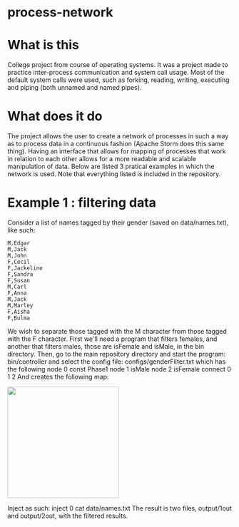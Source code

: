 # process-network

# What is this

College project from course of operating systems.
It was a project made to practice inter-process communication and system call usage. Most of the default system calls were used, such as forking, reading, writing, executing and piping (both unnamed and named pipes).

# What does it do

The project allows the user to create a network of processes in such a way as to process data in a continuous fashion (Apache Storm does this same thing).
Having an interface that allows for mapping of processes that work in relation to each other allows for a more readable and scalable manipulation of data.
Below are listed 3 pratical examples in which the network is used. Note that everything listed is included in the repository.

# Example 1 : filtering data

Consider a list of names tagged by their gender (saved on data/names.txt), like such:

    M,Edgar
    M,Jack
    M,John
    F,Cecil
    F,Jackeline
    F,Sandra
    F,Susan
    M,Carl
    F,Anna
    M,Jack
    M,Marley
    F,Aisha
    F,Bulma

We wish to separate those tagged with the M character from those tagged with the F character.
First we'll need a program that filters females, and another that filters males, those are isFemale and isMale, in the bin directory.
Then, go to the main repository directory and start the program:
  bin/controller
and select the config file:
  configs/genderFilter.txt
which has the following
  node 0 const Phase1
  node 1 isMale
  node 2 isFemale
  connect 0 1 2
And creates the following map:

<img src=http://imgur.com/a/MB1jp height="250">

Inject as such:
  inject 0 cat data/names.txt
The result is two files, output/1out and output/2out, with the filtered results.
